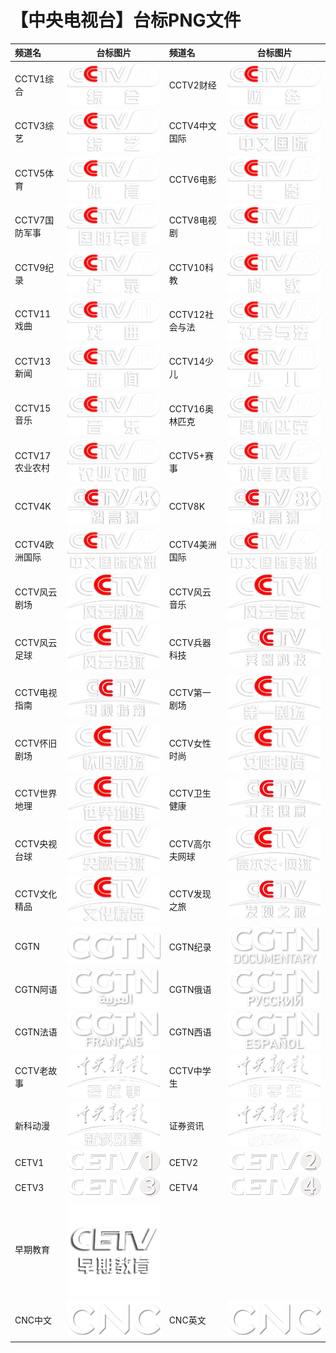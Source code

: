 # 【中央电视台】台标PNG文件
|频道名|台标图片|频道名|台标图片|
|:---|:---:|:---|:---:|
|CCTV1综合|<img src="https://raw.githubusercontent.com/love599/TVLOGO/main/logo/央视/CCTV1.png">|CCTV2财经|<img src="https://raw.githubusercontent.com/love599/TVLOGO/main/logo/央视/CCTV2.png">|
|CCTV3综艺|<img src="https://raw.githubusercontent.com/love599/TVLOGO/main/logo/央视/CCTV3.png">|CCTV4中文国际|<img src="https://raw.githubusercontent.com/love599/TVLOGO/main/logo/央视/CCTV4.png">|
|CCTV5体育|<img src="https://raw.githubusercontent.com/love599/TVLOGO/main/logo/央视/CCTV5.png">|CCTV6电影|<img src="https://raw.githubusercontent.com/love599/TVLOGO/main/logo/央视/CCTV6.png">|
|CCTV7国防军事|<img src="https://raw.githubusercontent.com/love599/TVLOGO/main/logo/央视/CCTV7.png">|CCTV8电视剧|<img src="https://raw.githubusercontent.com/love599/TVLOGO/main/logo/央视/CCTV8.png">|
|CCTV9纪录|<img src="https://raw.githubusercontent.com/love599/TVLOGO/main/logo/央视/CCTV9.png">|CCTV10科教|<img src="https://raw.githubusercontent.com/love599/TVLOGO/main/logo/央视/CCTV10.png">|
|CCTV11戏曲|<img src="https://raw.githubusercontent.com/love599/TVLOGO/main/logo/央视/CCTV11.png">|CCTV12社会与法|<img src="https://raw.githubusercontent.com/love599/TVLOGO/main/logo/央视/CCTV12.png">|
|CCTV13新闻|<img src="https://raw.githubusercontent.com/love599/TVLOGO/main/logo/央视/CCTV13.png">|CCTV14少儿|<img src="https://raw.githubusercontent.com/love599/TVLOGO/main/logo/央视/CCTV14.png">|
|CCTV15音乐|<img src="https://raw.githubusercontent.com/love599/TVLOGO/main/logo/央视/CCTV15.png">|CCTV16奥林匹克|<img src="https://raw.githubusercontent.com/love599/TVLOGO/main/logo/央视/CCTV16.png">|
|CCTV17农业农村|<img src="https://raw.githubusercontent.com/love599/TVLOGO/main/logo/央视/CCTV17.png">|CCTV5+赛事|<img src="https://raw.githubusercontent.com/love599/TVLOGO/main/logo/央视/CCTV5+.png">|
|CCTV4K|<img src="https://raw.githubusercontent.com/love599/TVLOGO/main/logo/央视/CCTV4K.png">|CCTV8K|<img src="https://raw.githubusercontent.com/love599/TVLOGO/main/logo/央视/CCTV8K.png">|
|CCTV4欧洲国际|<img src="https://raw.githubusercontent.com/love599/TVLOGO/main/logo/央视/CCTV4欧洲.png">|CCTV4美洲国际|<img src="https://raw.githubusercontent.com/love599/TVLOGO/main/logo/央视/CCTV4美洲.png">|
|CCTV风云剧场|<img src="https://raw.githubusercontent.com/love599/TVLOGO/main/logo/央视/风云剧场.png">|CCTV风云音乐|<img src="https://raw.githubusercontent.com/love599/TVLOGO/main/logo/央视/风云音乐.png">|
|CCTV风云足球|<img src="https://raw.githubusercontent.com/love599/TVLOGO/main/logo/央视/风云足球.png">|CCTV兵器科技|<img src="https://raw.githubusercontent.com/love599/TVLOGO/main/logo/央视/兵器科技.png">|
|CCTV电视指南|<img src="https://raw.githubusercontent.com/love599/TVLOGO/main/logo/央视/电视指南.png">|CCTV第一剧场|<img src="https://raw.githubusercontent.com/love599/TVLOGO/main/logo/央视/第一剧场.png">|
|CCTV怀旧剧场|<img src="https://raw.githubusercontent.com/love599/TVLOGO/main/logo/央视/怀旧剧场.png">|CCTV女性时尚|<img src="https://raw.githubusercontent.com/love599/TVLOGO/main/logo/央视/女性时尚.png">|
|CCTV世界地理|<img src="https://raw.githubusercontent.com/love599/TVLOGO/main/logo/央视/世界地理.png">|CCTV卫生健康|<img src="https://raw.githubusercontent.com/love599/TVLOGO/main/logo/央视/卫生健康.png">|
|CCTV央视台球|<img src="https://raw.githubusercontent.com/love599/TVLOGO/main/logo/央视/央视台球.png">|CCTV高尔夫网球|<img src="https://raw.githubusercontent.com/love599/TVLOGO/main/logo/央视/高尔夫网球.png">|
|CCTV文化精品|<img src="https://raw.githubusercontent.com/love599/TVLOGO/main/logo/央视/文化精品.png">|CCTV发现之旅|<img src="https://raw.githubusercontent.com/love599/TVLOGO/main/logo/央视/发现之旅.png">|
|CGTN|<img src="https://raw.githubusercontent.com/love599/TVLOGO/main/logo/央视/CGTN.png">|CGTN纪录|<img src="https://raw.githubusercontent.com/love599/TVLOGO/main/logo/央视/CGTN纪录.png">|
|CGTN阿语|<img src="https://raw.githubusercontent.com/love599/TVLOGO/main/logo/央视/CGTN阿语.png">|CGTN俄语|<img src="https://raw.githubusercontent.com/love599/TVLOGO/main/logo/央视/CGTN俄语.png">|
|CGTN法语|<img src="https://raw.githubusercontent.com/love599/TVLOGO/main/logo/央视/CGTN法语.png">|CGTN西语|<img src="https://raw.githubusercontent.com/love599/TVLOGO/main/logo/央视/CGTN西语.png">|
|CCTV老故事|<img src="https://raw.githubusercontent.com/love599/TVLOGO/main/logo/央视/中央新影老故事.png">|CCTV中学生|<img src="https://raw.githubusercontent.com/love599/TVLOGO/main/logo/央视/中央新影中学生.png">|
|新科动漫|<img src="https://raw.githubusercontent.com/love599/TVLOGO/main/logo/央视/中央新影新科动漫.png">|证券资讯|<img src="https://raw.githubusercontent.com/love599/TVLOGO/main/logo/央视/中央新影证券资讯.png">|
|CETV1|<img src="https://raw.githubusercontent.com/love599/TVLOGO/main/logo/央视/中国教育1台.png">|CETV2|<img src="https://raw.githubusercontent.com/love599/TVLOGO/main/logo/央视/中国教育2台.png">|
|CETV3|<img src="https://raw.githubusercontent.com/love599/TVLOGO/main/logo/央视/中国教育3台.png">|CETV4|<img src="https://raw.githubusercontent.com/love599/TVLOGO/main/logo/央视/中国教育4台.png">|
|早期教育|<img src="https://raw.githubusercontent.com/love599/TVLOGO/main/logo/央视/CETV早期教育.png">|
|CNC中文|<img src="https://raw.githubusercontent.com/love599/TVLOGO/main/logo/央视/CNC中文.png">|CNC英文|<img src="https://raw.githubusercontent.com/love599/TVLOGO/main/logo/央视/CNC英文.png">|
